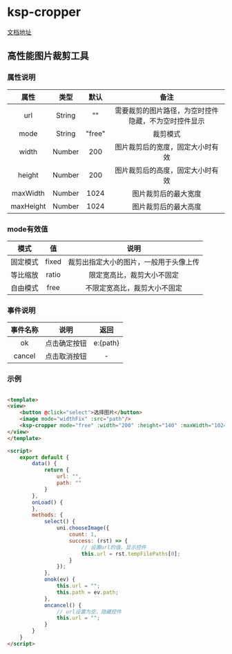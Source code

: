 # ksp-cropper
[文档地址](https://ext.dcloud.net.cn/plugin?id=6878)
## 高性能图片裁剪工具

### 属性说明
|属性         |类型     |默认     |备注      |
| :--------: | :-----: | :----:  | :----:  |
| url        |String   |   ""    | 需要裁剪的图片路径，为空时控件隐藏，不为空时控件显示|
| mode       |String   | "free"  | 裁剪模式|
| width      |Number   | 200     | 图片裁剪后的宽度，固定大小时有效|
| height     |Number   | 200     | 图片裁剪后的高度，固定大小时有效|
| maxWidth   |Number   | 1024    | 图片裁剪后的最大宽度 |
| maxHeight  |Number   | 1024    | 图片裁剪后的最大高度 |

### mode有效值

| 模式     |值       |说明   |
| :-----: | :-----: | :----: |
| 固定模式 |fixed    | 裁剪出指定大小的图片，一般用于头像上传    |
| 等比缩放 |ratio    | 限定宽高比，裁剪大小不固定  |
| 自由模式 |free     | 不限定宽高比，裁剪大小不固定  | 

### 事件说明
|事件名称     |说明     |返回     |
| :--------: | :-----: | :----:  |
| ok        |点击确定按钮   |   e:{path}    |
| cancel      |点击取消按钮  | -   |


### 示例

```html

<template>
<view>
	<button @click="select">选择图片</button>
	<image mode="widthFix" :src="path"/>
	<ksp-cropper mode="free" :width="200" :height="140" :maxWidth="1024" :maxHeight="1024" :url="url" @cancel="oncancel" @ok="onok"></ksp-cropper>
</view>
</template>

<script>
	export default {
		data() {
			return {
				url: "",
				path: ""
			}
		},
		onLoad() {
		},
		methods: {
			select() {
				uni.chooseImage({
					count: 1,
					success: (rst) => {
						// 设置url的值，显示控件
						this.url = rst.tempFilePaths[0];
					}
				});
			},
			onok(ev) {
				this.url = "";
				this.path = ev.path;
			},
			oncancel() {
				// url设置为空，隐藏控件
				this.url = "";
			}
		}
	}
</script>
```